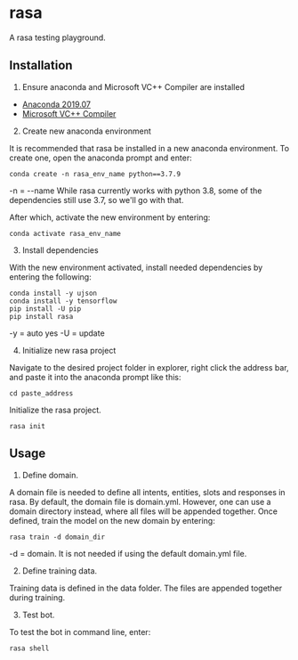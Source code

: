 # rasa

A rasa testing playground.

## Installation

1. Ensure anaconda and Microsoft VC++ Compiler are installed

* [Anaconda 2019.07](https://www.anaconda.com/distribution/#download-section)
* [Microsoft VC++ Compiler](https://support.microsoft.com/en-us/help/2977003/the-latest-supported-visual-c-downloads)

2. Create new anaconda environment

It is recommended that rasa be installed in a new anaconda environment. To create one, open the anaconda prompt and enter:

```
conda create -n rasa_env_name python==3.7.9
```

-n = --name
While rasa currently works with python 3.8, some of the dependencies still use 3.7, so we'll go with that.

After which, activate the new environment by entering:

```
conda activate rasa_env_name
```

3. Install dependencies

With the new environment activated, install needed dependencies by entering the following:

```
conda install -y ujson
conda install -y tensorflow
pip install -U pip
pip install rasa
```

-y = auto yes
-U = update

4. Initialize new rasa project

Navigate to the desired project folder in explorer, right click the address bar, and paste it into the anaconda prompt like this:

```
cd paste_address
```

Initialize the rasa project.

```
rasa init
```

## Usage

1. Define domain.

A domain file is needed to define all intents, entities, slots and responses in rasa. By default, the domain file is domain.yml. However, one can use a domain directory instead, where all files will be appended together. Once defined, train the model on the new domain by entering:

```
rasa train -d domain_dir
```

-d = domain. It is not needed if using the default domain.yml file.

2. Define training data.

Training data is defined in the data folder. The files are appended together during training.

3. Test bot.

To test the bot in command line, enter:

```
rasa shell
```
